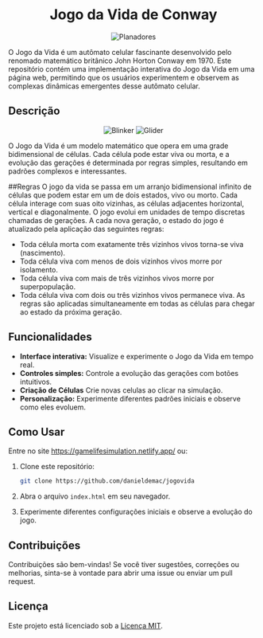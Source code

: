 <h1 align="center"> Jogo da Vida de Conway </h1>


<p align="center"> 
   <img src="https://upload.wikimedia.org/wikipedia/commons/e/e5/Gospers_glider_gun.gif" alt="Planadores"/> 
</p>
O Jogo da Vida é um autômato celular fascinante desenvolvido pelo renomado matemático britânico John Horton Conway em 1970. Este repositório contém uma implementação interativa do Jogo da Vida em uma página web, permitindo que os usuários experimentem e observem as complexas dinâmicas emergentes desse autômato celular.

## Descrição
<p align="center">
<img src="https://upload.wikimedia.org/wikipedia/commons/9/95/Game_of_life_blinker.gif" alt="Blinker"/>
<img src="https://upload.wikimedia.org/wikipedia/commons/f/f2/Game_of_life_animated_glider.gif" alt="Glider"/>
</p>
O Jogo da Vida é um modelo matemático que opera em uma grade bidimensional de células. Cada célula pode estar viva ou morta, e a evolução das gerações é determinada por regras simples, resultando em padrões complexos e interessantes.

##Regras
O jogo da vida se passa em um arranjo bidimensional infinito de células que podem estar em um de dois estados, vivo ou morto. Cada célula interage com suas oito vizinhas, as células adjacentes horizontal, vertical e diagonalmente. O jogo evolui em unidades de tempo discretas chamadas de gerações. A cada nova geração, o estado do jogo é atualizado pela aplicação das seguintes regras:

- Toda célula morta com exatamente três vizinhos vivos torna-se viva (nascimento).
- Toda célula viva com menos de dois vizinhos vivos morre por isolamento.
- Toda célula viva com mais de três vizinhos vivos morre por superpopulação.
- Toda célula viva com dois ou três vizinhos vivos permanece viva.
As regras são aplicadas simultaneamente em todas as células para chegar ao estado da próxima geração.

## Funcionalidades

- **Interface interativa:** Visualize e experimente o Jogo da Vida em tempo real.
- **Controles simples:** Controle a evolução das gerações com botões intuitivos.
- **Criação de Células** Crie novas celulas ao clicar na simulação.
- **Personalização:** Experimente diferentes padrões iniciais e observe como eles evoluem.

## Como Usar
Entre no site https://gamelifesimulation.netlify.app/ ou:
1. Clone este repositório:

    ```bash
    git clone https://github.com/danieldemac/jogovida
    ```

2. Abra o arquivo `index.html` em seu navegador.

3. Experimente diferentes configurações iniciais e observe a evolução do jogo.

## Contribuições

Contribuições são bem-vindas! Se você tiver sugestões, correções ou melhorias, sinta-se à vontade para abrir uma issue ou enviar um pull request.

## Licença

Este projeto está licenciado sob a [Licença MIT](LICENSE.md).
